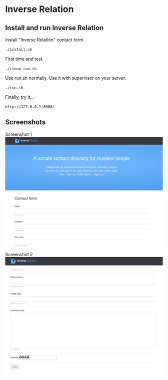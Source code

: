 # Inverse Relation

## Install and run Inverse Relation

Install "Inverse Relation" contact form.

```
./install.sh
```

First time and test.

```
./clean-run.sh
```

Use run.sh normally. Use it with supervisor on your server.

```
./run.sh
```

Finally, try it...

```
http://127.0.0.1:8000/
```

## Screenshots

Screenshot 1
![Inverse relation](doc-img/1.png  "Capture 1")


Screenshot 2
![Inverse relation](doc-img/2.png  "Capture 2")